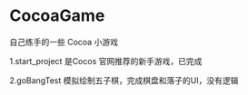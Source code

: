 # CocoaGame
 自己练手的一些 Cocoa 小游戏
 
 1.start_project   是Cocos 官网推荐的新手游戏，已完成

 2.goBangTest 模拟绘制五子棋，完成棋盘和落子的UI，没有逻辑
